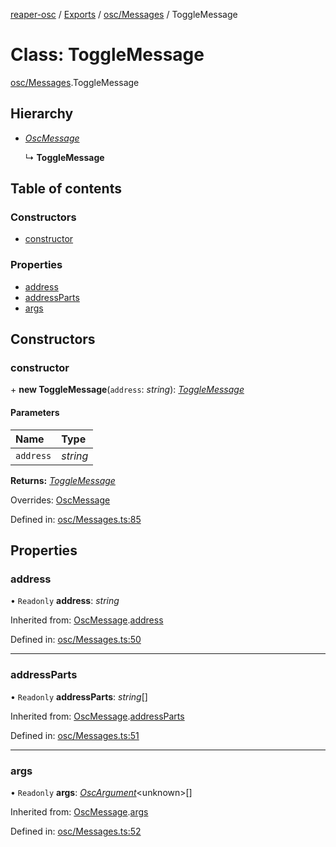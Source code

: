 [reaper-osc](../README.md) / [Exports](../modules.md) / [osc/Messages](../modules/osc_messages.md) / ToggleMessage

# Class: ToggleMessage

[osc/Messages](../modules/osc_messages.md).ToggleMessage

## Hierarchy

- [*OscMessage*](osc_messages.oscmessage.md)

  ↳ **ToggleMessage**

## Table of contents

### Constructors

- [constructor](osc_messages.togglemessage.md#constructor)

### Properties

- [address](osc_messages.togglemessage.md#address)
- [addressParts](osc_messages.togglemessage.md#addressparts)
- [args](osc_messages.togglemessage.md#args)

## Constructors

### constructor

\+ **new ToggleMessage**(`address`: *string*): [*ToggleMessage*](osc_messages.togglemessage.md)

#### Parameters

| Name | Type |
| :------ | :------ |
| `address` | *string* |

**Returns:** [*ToggleMessage*](osc_messages.togglemessage.md)

Overrides: [OscMessage](osc_messages.oscmessage.md)

Defined in: [osc/Messages.ts:85](https://github.com/LykaiosNZ/reaper-osc.js/blob/7ba97a3/src/osc/Messages.ts#L85)

## Properties

### address

• `Readonly` **address**: *string*

Inherited from: [OscMessage](osc_messages.oscmessage.md).[address](osc_messages.oscmessage.md#address)

Defined in: [osc/Messages.ts:50](https://github.com/LykaiosNZ/reaper-osc.js/blob/7ba97a3/src/osc/Messages.ts#L50)

___

### addressParts

• `Readonly` **addressParts**: *string*[]

Inherited from: [OscMessage](osc_messages.oscmessage.md).[addressParts](osc_messages.oscmessage.md#addressparts)

Defined in: [osc/Messages.ts:51](https://github.com/LykaiosNZ/reaper-osc.js/blob/7ba97a3/src/osc/Messages.ts#L51)

___

### args

• `Readonly` **args**: [*OscArgument*](osc_messages.oscargument.md)<unknown\>[]

Inherited from: [OscMessage](osc_messages.oscmessage.md).[args](osc_messages.oscmessage.md#args)

Defined in: [osc/Messages.ts:52](https://github.com/LykaiosNZ/reaper-osc.js/blob/7ba97a3/src/osc/Messages.ts#L52)
